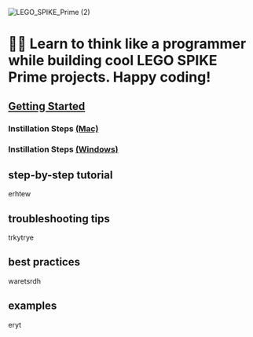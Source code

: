 ![LEGO_SPIKE_Prime (2)](https://github.com/tconey01/legospikeprime-repo/assets/119706185/57541aa3-a0eb-41f1-a89f-007c188684f1)



# 🤖🐍 Learn to think like a programmer while building cool LEGO SPIKE Prime projects. Happy coding!

## [Getting Started](GettingStarted) 
### Instillation Steps [(Mac)](InstallationSteps(Mac))
### Instillation Steps [(Windows)](InstallationSteps(Windows))

## step-by-step tutorial
erhtew

## troubleshooting tips
trkytrye

## best practices
waretsrdh

## examples
eryt


